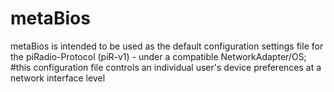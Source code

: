 # metaBios
metaBios is intended to be used as the default configuration settings file for the piRadio-Protocol (piR-v1) - under a compatible NetworkAdapter/OS;  #this configuration file controls an individual user's device preferences at a network interface level 
